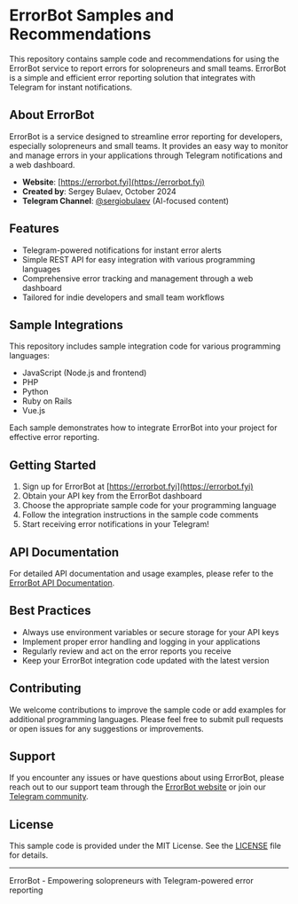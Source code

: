 # ErrorBot Samples and Recommendations

This repository contains sample code and recommendations for using the ErrorBot service to report errors for solopreneurs and small teams. ErrorBot is a simple and efficient error reporting solution that integrates with Telegram for instant notifications.

## About ErrorBot

ErrorBot is a service designed to streamline error reporting for developers, especially solopreneurs and small teams. It provides an easy way to monitor and manage errors in your applications through Telegram notifications and a web dashboard.

- **Website**: [https://errorbot.fyi](https://errorbot.fyi)
- **Created by**: Sergey Bulaev, October 2024
- **Telegram Channel**: [@sergiobulaev](https://t.me/sergiobulaev) (AI-focused content)

## Features

- Telegram-powered notifications for instant error alerts
- Simple REST API for easy integration with various programming languages
- Comprehensive error tracking and management through a web dashboard
- Tailored for indie developers and small team workflows

## Sample Integrations

This repository includes sample integration code for various programming languages:

- JavaScript (Node.js and frontend)
- PHP
- Python
- Ruby on Rails
- Vue.js

Each sample demonstrates how to integrate ErrorBot into your project for effective error reporting.

## Getting Started

1. Sign up for ErrorBot at [https://errorbot.fyi](https://errorbot.fyi)
2. Obtain your API key from the ErrorBot dashboard
3. Choose the appropriate sample code for your programming language
4. Follow the integration instructions in the sample code comments
5. Start receiving error notifications in your Telegram!

## API Documentation

For detailed API documentation and usage examples, please refer to the [ErrorBot API Documentation](https://errorbot.fyi/docs).

## Best Practices

- Always use environment variables or secure storage for your API keys
- Implement proper error handling and logging in your applications
- Regularly review and act on the error reports you receive
- Keep your ErrorBot integration code updated with the latest version

## Contributing

We welcome contributions to improve the sample code or add examples for additional programming languages. Please feel free to submit pull requests or open issues for any suggestions or improvements.

## Support

If you encounter any issues or have questions about using ErrorBot, please reach out to our support team through the [ErrorBot website](https://errorbot.fyi/support) or join our [Telegram community](https://t.me/errorbot_community).

## License

This sample code is provided under the MIT License. See the [LICENSE](LICENSE) file for details.

---

ErrorBot - Empowering solopreneurs with Telegram-powered error reporting
